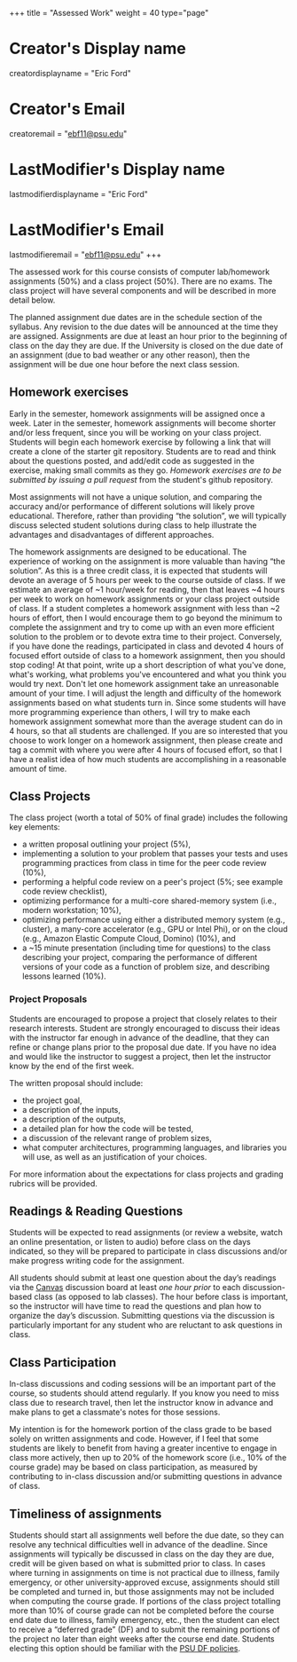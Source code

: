 +++
title = "Assessed Work"
weight = 40
type="page"

# Creator's Display name
creatordisplayname = "Eric Ford"
# Creator's Email
creatoremail = "ebf11@psu.edu"
# LastModifier's Display name
lastmodifierdisplayname = "Eric Ford"
# LastModifier's Email
lastmodifieremail = "ebf11@psu.edu"
+++

The assessed work for this course consists of computer lab/homework assignments (50%) and a class project (50%).  There are no exams.  The class project will have several components and will be described in more detail below.  

The planned assignment due dates are in the schedule section of the syllabus.  Any revision to the due dates will be announced at the time they are assigned.  Assignments are due at least an hour prior to the beginning of class on the day they are due.  If the University is closed on the due date of an assignment (due to bad weather or any other reason), then the assignment will be due one hour before the next class session.  


## Homework exercises
Early in the semester, homework assignments will be assigned once a week.  Later in the semester, homework assignments will become shorter and/or less frequent, since you will be working on your class project.  Students will begin each homework exercise by following a link that will create a clone of the starter git repository.  Students are to read and think about the questions posted, and add/edit code as suggested in the exercise, making small commits as they go.   _Homework exercises are to be submitted by issuing a pull request_ from the student's github repository.

Most assignments will not have a unique solution, and comparing the accuracy and/or performance of different solutions will likely prove educational.  Therefore, rather than providing “the solution”, we will typically discuss selected student solutions during class to help illustrate the advantages and disadvantages of different approaches.  

The homework assignments are designed to be educational.  The experience of working on the assignment is more valuable than having “the solution”.  As this is a three credit class, it is expected that students will devote an average of 5 hours per week to the course outside of class.  If we estimate an average of ~1 hour/week for reading, then that leaves ~4 hours per week to work on homework assignments or your class project outside of class.  If a student completes a homework assignment with less than ~2 hours of effort, then I would encourage them to go beyond the minimum to complete the assignment and try to come up with an even more efficient solution to the problem or to devote extra time to their project.  Conversely, if you have done the readings, participated in class and devoted 4 hours of focused effort outside of class to a homework assignment, then you should stop coding!  At that point, write up a short description of what you've done, what's working, what problems you've encountered and what you think you would try next.  Don't let one homework assignment take an unreasonable amount of your time.  I will adjust the length and difficulty of the homework assignments based on what students turn in.  Since some students will have more programming experience than others, I will try to make each homework assignment somewhat more than the average student can do in 4 hours, so that all students are challenged.  If you are so interested that you choose to work longer on a homework assignment, then please create and tag a commit with where you were after 4 hours of focused effort, so that I have a realist idea of how much students are accomplishing in a reasonable amount of time.  

## Class Projects
The class project (worth a total of 50% of final grade) includes the following key elements:

- a written proposal outlining your project (5%), 
- implementing a solution to your problem that passes your tests and uses programming practices from class in time for the peer code review (10%), 
- performing a helpful code review on a peer's project (5%; see example code review checklist), 
- optimizing performance for a multi-core shared-memory system (i.e., modern workstation; 10%), 
- optimizing performance using either a distributed memory system (e.g., cluster), a many-core accelerator (e.g., GPU or Intel Phi), or on the cloud (e.g., Amazon Elastic Compute Cloud, Domino) (10%), and 
- a ~15 minute presentation (including time for questions) to the class describing your project, comparing the performance of different versions of your code as a function of problem size, and describing lessons learned (10%).  

### Project Proposals
Students are encouraged to propose a project that closely relates to their research interests.  Student are strongly encouraged to discuss their ideas with the instructor far enough in advance of the deadline, that they can refine or change plans prior to the proposal due date.  If you have no idea and would like the instructor to suggest a project, then let the instructor know by the end of the first week.  

The written proposal should include:

- the project goal, 
- a description of the inputs, 
- a description of the outputs, 
- a detailed plan for how the code will be tested, 
- a discussion of the relevant range of problem sizes, 
- what computer architectures, programming languages, and libraries you will use, as well as an justification of your choices.  

For more information about the expectations for class projects and grading rubrics will be provided.


## Readings & Reading Questions
Students will be expected to read assignments (or review a website, watch an online presentation, or listen to audio) before class on the days indicated, so they will be prepared to participate in class discussions and/or make progress writing code for the assignment.  

All students should submit at least one question about the day’s readings via the [Canvas](http://canvas.psu.edu) discussion board at least _one hour prior_ to each discussion-based class (as opposed to lab classes).  The hour before class is important, so the instructor will have time to read the questions and plan how to organize the day’s discussion.  Submitting questions via the discussion is particularly important for any student who are reluctant to ask questions in class.  

 
## Class Participation
In-class discussions and coding sessions will be an important part of the course, so students should attend regularly.  If you know you need to miss class due to research travel, then let the instructor know in advance and make plans to get a classmate's notes for those sessions. 

My intention is for the homework portion of the class grade to be based solely on written assignments and code.  However, if I feel that some students are likely to benefit from having a greater incentive to engage in class more actively, then up to 20% of the homework score (i.e., 10% of the course grade) may be based on class participation, as measured by contributing to in-class discussion and/or submitting questions in advance of class.  

## Timeliness of assignments
Students should start all assignments well before the due date, so they can resolve any technical difficulties well in advance of the deadline.  Since assignments will typically be discussed in class on the day they are due, credit will be given based on what is submitted prior to class.  In cases where turning in assignments on time is not practical due to illness, family emergency, or other university-approved excuse, assignments should still be completed and turned in, but those assignments may not be included when computing the course grade.  If portions of the class project totalling more than 10% of course grade can not be completed before the course end date due to illness, family emergency, etc., then the student can elect to receive a “deferred grade” (DF) and to submit the remaining portions of the project no later than eight weeks after the course end date.  Students electing this option should be familiar with the [PSU DF policies](http://handbook.psu.edu/content/deferred-grade).

